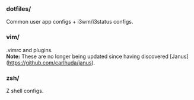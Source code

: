 ### dotfiles/
Common user app configs + i3wm/i3status configs.

### vim/
.vimrc and plugins.<br />
__Note:__ These are no longer being updated since having discovered [Janus] (https://github.com/carlhuda/janus).

### zsh/
Z shell configs.
